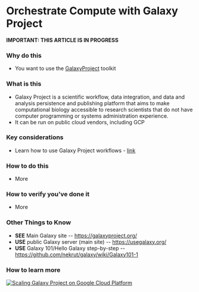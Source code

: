 # Orchestrate Compute with Galaxy Project

**IMPORTANT: THIS ARTICLE IS IN PROGRESS**

### Why do this
 - You want to use the [GalaxyProject](https://galaxyproject.org/) toolkit

### What is this
 - Galaxy Project is a scientific workflow, data integration, and data and analysis persistence and publishing platform that aims to make computational biology accessible to research scientists that do not have computer programming or systems administration experience.
 - It can be run on public cloud vendors, including GCP

### Key considerations
 - Learn how to use Galaxy Project workflows - [link](https://galaxyproject.org/learn/)

### How to do this
 - More

### How to verify you've done it
 - More

### Other Things to Know
 - **SEE** Main Galaxy site -- https://galaxyproject.org/
 - **USE** public Galaxy server (main site)  -- https://usegalaxy.org/
 - **USE** Galaxy 101/Hello Galaxy step-by-step -- https://github.com/nekrut/galaxy/wiki/Galaxy101-1

### How to learn more
 [![Scaling Galaxy Project on Google Cloud Platform](http://img.youtube.com/vi/qp99KdQurZY/0.jpg)](http://www.youtube.com/watch?v=qp99KdQurZY "Scaling Galaxy Project on GCP")